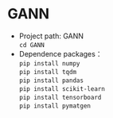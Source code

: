 # GANN
- Project path: GANN<br>
`cd GANN`<br>
- Dependence packages：<br>
`pip install numpy`<br>
`pip install tqdm`<br>
`pip install pandas`<br>
`pip install scikit-learn`<br>
`pip install tensorboard`<br>
`pip install pymatgen`<br>
